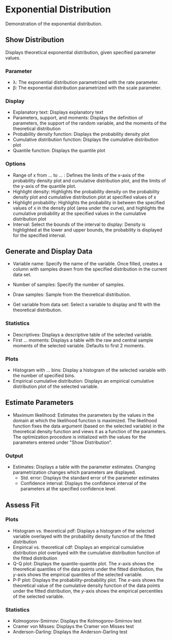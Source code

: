 Exponential Distribution
==========================

Demonstration of the exponential distribution.

## Show Distribution
Displays theoretical exponential distribution, given specified parameter values.

### Parameter

- &lambda;: The exponential distribution parametrized with the rate parameter.
- &beta;: The exponential distribution parametrized with the scale parameter.

### Display

- Explanatory text: Displays explanatory text
- Parameters, support, and moments: Displays the definition of parameters, the support of the random variable, and the moments of the theoretical distribution
- Probability density function: Displays the probability density plot
- Cumulative distribution function: Displays the cumulative distribution plot
- Quantile function: Displays the quantile plot

### Options

- Range of x from ... to ... : Defines the limits of the x-axis of the probability density plot and cumulative distribution plot, and the limits of the y-axis of the quantile plot.
- Highlight density: Highlights the probability density on the probability density plot and cumulative distribution plot at specified values of x
- Highlight probability: Highlights the probability in between the specified values of x in the density plot (area under the curve), and highlights the cumulative probability at the specified values in the cumulative distribution plot
- Interval: Select the bounds of the interval to display: Density is highlighted at the lower and upper bounds, the probability is displayed for the specified interval.

## Generate and Display Data
- Variable name: Specify the name of the variable. Once filled, creates a column with samples drawn from the specified distribution in the current data set.
- Number of samples: Specify the number of samples.
- Draw samples: Sample from the theoretical distribution.

- Get variable from data set: Select a variable to display and fit with the theoretical distribution.

### Statistics
- Descriptives: Displays a descriptive table of the selected variable.
- First ... moments: Displays a table with the raw and central sample moments of the selected variable. Defaults to first 2 moments.

### Plots
- Histogram with ... bins: Display a histogram of the selected variable with the number of specified bins.
- Empirical cumulative distribution: Displays an empirical cumulative distribution plot of the selected variable.

## Estimate Parameters
- Maximum likelihood: Estimates the parameters by the values in the domain at which the likelihood function is maximized. The likelihood function fixes the data argument (based on the selected variable) in the theoretical density function and views it as a function of the parameters. The optimization procedure is initialized with the values for the parameters entered under "Show Distribution".

### Output
- Estimates: Displays a table with the parameter estimates. Changing parametrization changes which parameters are displayed.
	- Std. error: Displays the standard error of the parameter estimates
	- Confidence interval: Displays the confidence interval of the parameters at the specified confidence level.


## Assess Fit

### Plots
- Histogram vs. theoretical pdf: Displays a histogram of the selected variable overlayed with the probability density function of the fitted distribution
- Empirical vs. theoretical cdf: Displays an empirical cumulative distribution plot overlayed with the cumulative distribution function of the fitted distribution
- Q-Q plot: Displays the quantile-quantile plot. The *x*-axis shows the theoretical quantiles of the data points under the fitted distribution, the *y*-axis shows the empirical quantiles of the selected variable.
- P-P plot: Displays the probability-probability plot. The *x*-axis shows the theoretical value of the cumulative density function of the data points under the fitted distribution, the *y*-axis shows the empirical percentiles of the selected variable.

### Statistics
- Kolmogorov-Smirnov: Displays the Kolmogorov-Smirnov test
- Cramer von Misses: Displays the Cramer von Misses test
- Anderson-Darling: Displays the Anderson-Darling test
